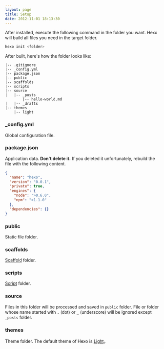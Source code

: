 ```yaml
---
layout: page
title: Setup
date: 2012-11-01 18:13:30
---
```


After installed, execute the following command in the folder you want. Hexo will build all files you need in the target folder.

``` bash
hexo init <folder>
```

After built, here's how the folder looks like:

``` plain
|-- .gitignore
|-- _config.yml
|-- package.json
|-- public
|-- scaffolds
|-- scripts
|-- source
|   |-- _posts
        |-- hello-world.md
|   |-- _drafts
|-- themes
    |-- light
```

### _config.yml

Global configuration file.

### package.json

Application data. **Don't delete it.** If you deleted it unfortunately, rebuild the file with the following content.

``` json
{
  "name": "hexo",
  "version": "0.0.1",
  "private": true,
  "engines": {
    "node": ">0.6.0",
    "npm": ">1.1.0"
  },
  "dependencies": {}
}
```

### public

Static file folder.

### scaffolds

[Scaffold][2] folder.

### scripts

[Script][3] folder.

### source

Files in this folder will be processed and saved in `public` folder. File or folder whose name started with `.` (dot) or `_` (underscore) will be ignored except `_posts` folder.

### themes

Theme folder. The default theme of Hexo is [Light][1]。

[1]: https://github.com/tommy351/hexo-theme-light
[2]: scaffolds.html
[3]: scripts.html